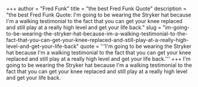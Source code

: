 +++
author = "Fred Funk"
title = "the best Fred Funk Quote"
description = "the best Fred Funk Quote: I'm going to be wearing the Stryker hat because I'm a walking testimonial to the fact that you can get your knee replaced and still play at a really high level and get your life back."
slug = "im-going-to-be-wearing-the-stryker-hat-because-im-a-walking-testimonial-to-the-fact-that-you-can-get-your-knee-replaced-and-still-play-at-a-really-high-level-and-get-your-life-back"
quote = '''I'm going to be wearing the Stryker hat because I'm a walking testimonial to the fact that you can get your knee replaced and still play at a really high level and get your life back.'''
+++
I'm going to be wearing the Stryker hat because I'm a walking testimonial to the fact that you can get your knee replaced and still play at a really high level and get your life back.
